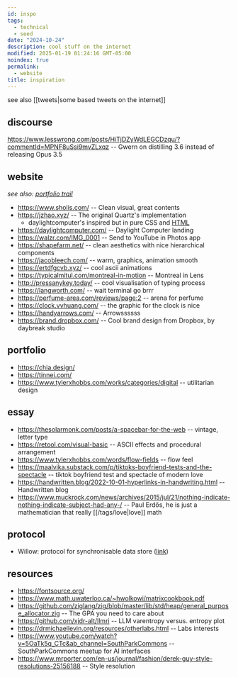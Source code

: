 ```yaml
---
id: inspo
tags:
  - technical
  - seed
date: "2024-10-24"
description: cool stuff on the internet
modified: 2025-01-19 01:24:16 GMT-05:00
noindex: true
permalink:
  - website
title: inspiration
---
```


see also [[tweets|some based tweets on the internet]]

## discourse

https://www.lesswrong.com/posts/HiTjDZyWdLEGCDzqu/?commentId=MPNF8uSsi9mvZLxqz -- Gwern on distilling 3.6 instead of releasing Opus 3.5

## website

_see also: [portfolio trail](https://curius.app/aaron-pham/portfolio)_

- https://www.sholis.com/ -- Clean visual, great contents
- https://jzhao.xyz/ -- The original Quartz's implementation
  - daylightcomputer's inspired but in pure CSS and [HTML](https://github.com/jackyzha0/sunlit)
- https://daylightcomputer.com/ -- Daylight Computer landing
- https://walzr.com/IMG_0001 -- Send to YouTube in Photos app
- https://shapefarm.net/ -- clean aesthetics with nice hierarchical components
- https://jacobleech.com/ -- warm, graphics, animation smooth
- https://ertdfgcvb.xyz/ -- cool ascii animations
- https://typicalmitul.com/montreal-in-motion -- Montreal in Lens
- http://pressanykey.today/ -- cool visualisation of typing process
- https://langworth.com/ -- wait terminal go brrr
- https://perfume-area.com/reviews/page:2 -- arena for perfume
- https://clock.vvhuang.com/ -- the graphic for the clock is nice
- https://handyarrows.com/ -- Arrowssssss
- https://brand.dropbox.com/ -- Cool brand design from Dropbox, by daybreak studio

## portfolio

- https://chia.design/
- https://tinnei.com/
- https://www.tylerxhobbs.com/works/categories/digital -- utilitarian design

## essay

- https://thesolarmonk.com/posts/a-spacebar-for-the-web -- vintage, letter type
- https://retool.com/visual-basic -- ASCII effects and procedural arrangement
- https://www.tylerxhobbs.com/words/flow-fields -- flow feel
- https://maalvika.substack.com/p/tiktoks-boyfriend-tests-and-the-spectacle -- tiktok boyfriend test and spectacle of modern love
- https://handwritten.blog/2022-10-01-hyperlinks-in-handwriting.html -- Handwritten blog
- https://www.muckrock.com/news/archives/2015/jul/21/nothing-indicate-nothing-indicate-subject-had-any-/ -- Paul Erdős, he is just a mathematician that really [[/tags/love|love]] math

## protocol

- Willow: protocol for synchronisable data store ([link](https://willowprotocol.org/specs/index.html#specifications))

## resources

- https://fontsource.org/
- https://www.math.uwaterloo.ca/~hwolkowi/matrixcookbook.pdf
- https://github.com/ziglang/zig/blob/master/lib/std/heap/general_purpose_allocator.zig -- The GPA you need to care about
- https://github.com/xjdr-alt/llmri -- LLM varentropy versus. entropy plot
- https://drmichaellevin.org/resources/otherlabs.html -- Labs interests
- https://www.youtube.com/watch?v=5OaTk5q_CTc&ab_channel=SouthParkCommons -- SouthParkCommons meetup for AI interfaces
- https://www.mrporter.com/en-us/journal/fashion/derek-guy-style-resolutions-25156188 -- Style resolution
